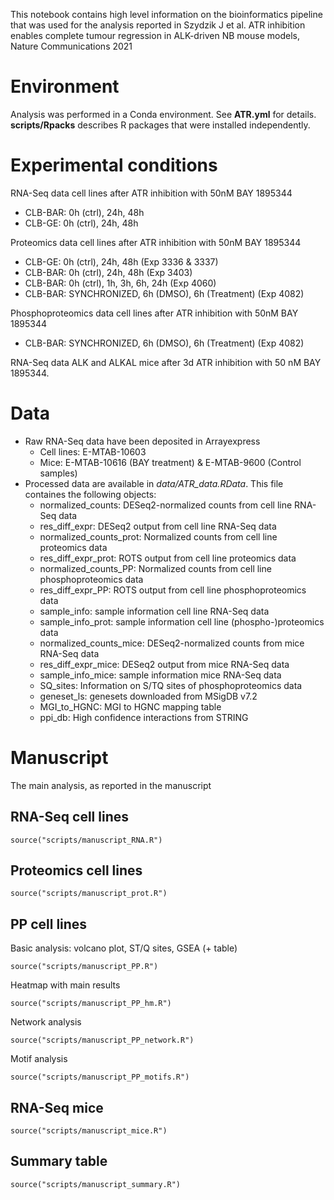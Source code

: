 This notebook contains high level information on the bioinformatics pipeline that was used for the analysis reported in Szydzik J et al. ATR inhibition enables complete tumour regression in ALK-driven NB mouse models, Nature Communications 2021

# Environment
  
Analysis was performed in a Conda environment. See **ATR.yml** for details. **scripts/Rpacks** describes R packages that were installed independently.

# Experimental conditions

RNA-Seq data cell lines after ATR inhibition with 50nM BAY 1895344 

- CLB-BAR: 0h (ctrl), 24h, 48h
- CLB-GE: 0h (ctrl), 24h, 48h

Proteomics data cell lines after ATR inhibition with 50nM BAY 1895344 

- CLB-GE: 0h (ctrl), 24h, 48h (Exp 3336 & 3337)
- CLB-BAR: 0h (ctrl), 24h, 48h (Exp 3403)
- CLB-BAR: 0h (ctrl), 1h, 3h, 6h, 24h (Exp 4060)
- CLB-BAR: SYNCHRONIZED, 6h (DMSO), 6h (Treatment) (Exp 4082)

Phosphoproteomics data cell lines after ATR inhibition with 50nM BAY 1895344 

- CLB-BAR: SYNCHRONIZED, 6h (DMSO), 6h (Treatment) (Exp 4082)

RNA-Seq data ALK and ALKAL mice after 3d ATR inhibition with 50 nM BAY 1895344. 

# Data

- Raw RNA-Seq data have been deposited in Arrayexpress 
  - Cell lines: E-MTAB-10603
  - Mice: E-MTAB-10616 (BAY treatment) & E-MTAB-9600 (Control samples)
- Processed data are available in *data/ATR_data.RData*. This file containes the following objects:
  - normalized_counts: DESeq2-normalized counts from cell line RNA-Seq data
  - res_diff_expr: DESeq2 output from cell line RNA-Seq data
  - normalized_counts_prot: Normalized counts from cell line proteomics data
  - res_diff_expr_prot: ROTS output from cell line proteomics data
  - normalized_counts_PP: Normalized counts from cell line phosphoproteomics data
  - res_diff_expr_PP: ROTS output from cell line phosphoproteomics data
  - sample_info: sample information cell line RNA-Seq data
  - sample_info_prot: sample information cell line (phospho-)proteomics data
  - normalized_counts_mice: DESeq2-normalized counts from mice RNA-Seq data
  - res_diff_expr_mice: DESeq2 output from mice RNA-Seq data
  - sample_info_mice: sample information mice RNA-Seq data
  - SQ_sites: Information on S/TQ sites of phosphoproteomics data
  - geneset_ls: genesets downloaded from MSigDB v7.2
  - MGI_to_HGNC: MGI to HGNC mapping table
  - ppi_db: High confidence interactions from STRING

# Manuscript

The main analysis, as reported in the manuscript

## RNA-Seq cell lines
```{r}
source("scripts/manuscript_RNA.R")
```

## Proteomics cell lines
```{r}
source("scripts/manuscript_prot.R")
```

## PP cell lines

Basic analysis: volcano plot, ST/Q sites, GSEA (+ table)
```{r}
source("scripts/manuscript_PP.R")
```

Heatmap with main results
```{r}
source("scripts/manuscript_PP_hm.R")
```

Network analysis
```{r}
source("scripts/manuscript_PP_network.R")
```

Motif analysis
```{r}
source("scripts/manuscript_PP_motifs.R")
```

## RNA-Seq mice
```{r}
source("scripts/manuscript_mice.R")
```

## Summary table
```{r}
source("scripts/manuscript_summary.R")
```

